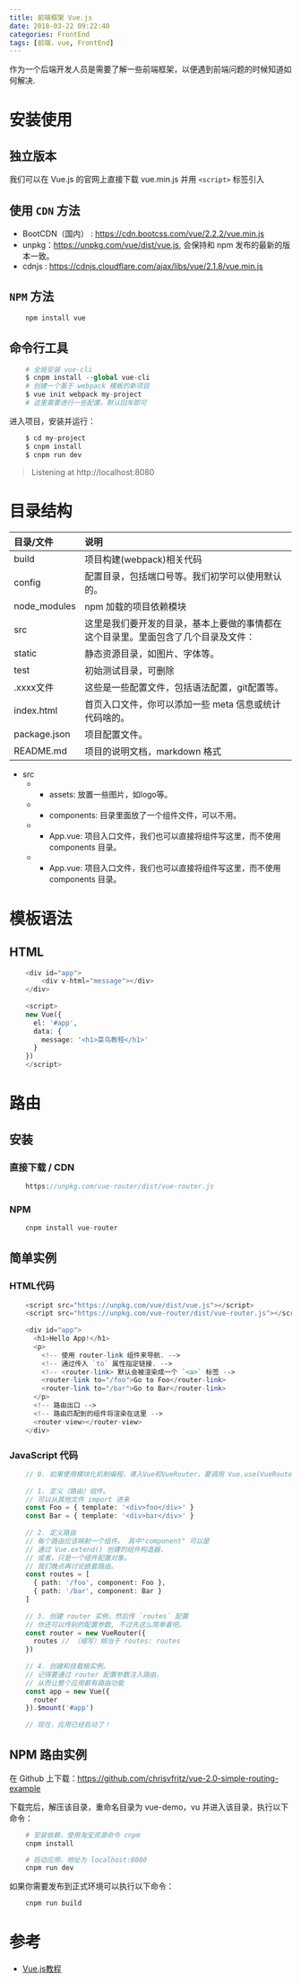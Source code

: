 ```yaml
---
title: 前端框架 Vue.js
date: 2018-03-22 09:22:40
categories: FrontEnd
tags: [前端，vue, FrontEnd]
---
```


作为一个后端开发人员是需要了解一些前端框架，以便遇到前端问题的时候知道如何解决.

<!-- more -->

# 安装使用

## 独立版本

我们可以在 Vue.js 的官网上直接下载 vue.min.js 并用 `<script>` 标签引入

## 使用 `CDN` 方法

- BootCDN（国内） : https://cdn.bootcss.com/vue/2.2.2/vue.min.js
- unpkg：https://unpkg.com/vue/dist/vue.js, 会保持和 npm 发布的最新的版本一致。
- cdnjs : https://cdnjs.cloudflare.com/ajax/libs/vue/2.1.8/vue.min.js


## `NPM` 方法

```php
    npm install vue
```

## 命令行工具

```php
    # 全局安装 vue-cli
    $ cnpm install --global vue-cli
    # 创建一个基于 webpack 模板的新项目
    $ vue init webpack my-project
    # 这里需要进行一些配置，默认回车即可
```

进入项目，安装并运行：

```php
    $ cd my-project
    $ cnpm install
    $ cnpm run dev
```

> Listening at http://localhost:8080


# 目录结构

|目录/文件|说明|
|:----|:----|
|build|项目构建(webpack)相关代码|
|config|配置目录，包括端口号等。我们初学可以使用默认的。|
|node_modules|npm 加载的项目依赖模块|
|src|这里是我们要开发的目录，基本上要做的事情都在这个目录里。里面包含了几个目录及文件：|
|static|静态资源目录，如图片、字体等。|
|test|初始测试目录，可删除|
|.xxxx文件|这些是一些配置文件，包括语法配置，git配置等。|
|index.html|首页入口文件，你可以添加一些 meta 信息或统计代码啥的。|
|package.json|项目配置文件。|
|README.md|项目的说明文档，markdown 格式|


- src
   - + assets: 放置一些图片，如logo等。
   - + components: 目录里面放了一个组件文件，可以不用。
   - + App.vue: 项目入口文件，我们也可以直接将组件写这里，而不使用 components 目录。
   - + App.vue: 项目入口文件，我们也可以直接将组件写这里，而不使用 components 目录。



# 模板语法

## HTML

```php
    <div id="app">
        <div v-html="message"></div>
    </div>
        
    <script>
    new Vue({
      el: '#app',
      data: {
        message: '<h1>菜鸟教程</h1>'
      }
    })
    </script>
```


# 路由

## 安装

### 直接下载 / CDN

```php
    https://unpkg.com/vue-router/dist/vue-router.js
```

### NPM

```php
    cnpm install vue-router
```

## 简单实例

### HTML代码

```php
    <script src="https://unpkg.com/vue/dist/vue.js"></script>
    <script src="https://unpkg.com/vue-router/dist/vue-router.js"></script>
     
    <div id="app">
      <h1>Hello App!</h1>
      <p>
        <!-- 使用 router-link 组件来导航. -->
        <!-- 通过传入 `to` 属性指定链接. -->
        <!-- <router-link> 默认会被渲染成一个 `<a>` 标签 -->
        <router-link to="/foo">Go to Foo</router-link>
        <router-link to="/bar">Go to Bar</router-link>
      </p>
      <!-- 路由出口 -->
      <!-- 路由匹配到的组件将渲染在这里 -->
      <router-view></router-view>
    </div>
```


### JavaScript 代码

```php
    // 0. 如果使用模块化机制编程，導入Vue和VueRouter，要调用 Vue.use(VueRouter)
 
    // 1. 定义（路由）组件。
    // 可以从其他文件 import 进来
    const Foo = { template: '<div>foo</div>' }
    const Bar = { template: '<div>bar</div>' }
     
    // 2. 定义路由
    // 每个路由应该映射一个组件。 其中"component" 可以是
    // 通过 Vue.extend() 创建的组件构造器，
    // 或者，只是一个组件配置对象。
    // 我们晚点再讨论嵌套路由。
    const routes = [
      { path: '/foo', component: Foo },
      { path: '/bar', component: Bar }
    ]
     
    // 3. 创建 router 实例，然后传 `routes` 配置
    // 你还可以传别的配置参数, 不过先这么简单着吧。
    const router = new VueRouter({
      routes // （缩写）相当于 routes: routes
    })
     
    // 4. 创建和挂载根实例。
    // 记得要通过 router 配置参数注入路由，
    // 从而让整个应用都有路由功能
    const app = new Vue({
      router
    }).$mount('#app')
     
    // 现在，应用已经启动了！
```

## NPM 路由实例

在 Github 上下载：https://github.com/chrisvfritz/vue-2.0-simple-routing-example

下载完后，解压该目录，重命名目录为 vue-demo，vu 并进入该目录，执行以下命令：

```php
    # 安装依赖，使用淘宝资源命令 cnpm
    cnpm install

    # 启动应用，地址为 localhost:8080
    cnpm run dev
```

如果你需要发布到正式环境可以执行以下命令：

```php
    cnpm run build
```


# 参考

- [Vue.js教程](http://www.runoob.com/vue2/vue-tutorial.html)











